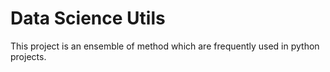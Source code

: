 # Data Science Utils
This project is an ensemble of method which are frequently used in python projects.